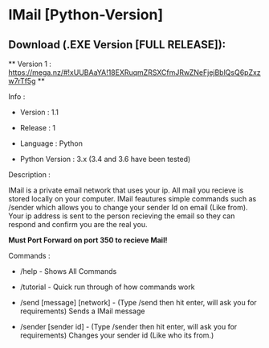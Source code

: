# IMail [Python-Version]

## Download (.EXE Version [FULL RELEASE]): 
** Version 1 : https://mega.nz/#!xUUBAaYA!18EXRuqmZRSXCfmJRwZNeFjejBblQsQ6pZxzw7rTf5g **



Info : 

 - Version : 1.1

 - Release : 1

 - Language : Python

 - Python Version : 3.x (3.4 and 3.6 have been tested)

Description : 

  IMail is a private email network that uses your ip.
  All mail you recieve is stored locally on your computer.
  IMail feautures simple commands such as /sender which allows you to change your sender Id on email (Like from).
  Your ip address is sent to the person recieving the email so they can respond and confirm you are the real you.

**Must Port Forward on port 350 to recieve Mail!**

Commands : 

 - /help - Shows All Commands

 - /tutorial - Quick run through of how commands work

 - /send [message] [network] - (Type /send then hit enter, will ask you for requirements) Sends a IMail message

 - /sender [sender id] - (Type /sender then hit enter, will ask you for requirements) Changes your sender id (Like who its from.)
